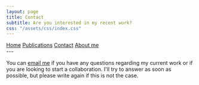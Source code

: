 ```yaml
---
layout: page
title: Contact
subtitle: Are you interested in my recent work?
css: "/assets/css/index.css"
---
```

<div class="list-filters">
  <a href="/" class="list-filter ">Home</a>
  <a href="/publications" class="list-filter">Publications</a>
  <a href="/contact" class="list-filter  filter-selected">Contact</a>
  <a href="/about" class="list-filter">About me</a>
</div>
---

You can [email me](mailto:esau.villatoro@idiap.ch) if you have any questions regarding my current work or if you are looking to start a collaboration. I'll try to answer as soon as possible, but please write again if this is not the case. 
